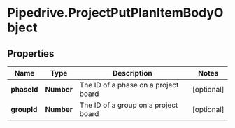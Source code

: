 # Pipedrive.ProjectPutPlanItemBodyObject

## Properties

Name | Type | Description | Notes
------------ | ------------- | ------------- | -------------
**phaseId** | **Number** | The ID of a phase on a project board | [optional] 
**groupId** | **Number** | The ID of a group on a project board | [optional] 


